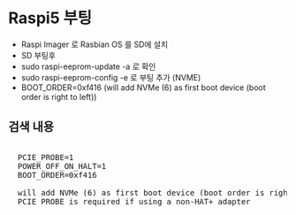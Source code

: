 # Raspi5 부팅 
- Raspi Imager 로 Rasbian OS 를 SD에 설치
- SD 부팅후
- sudo raspi-eeprom-update -a 로 확인
- sudo raspi-eeprom-config -e 로 부팅 추가 (NVME)
- BOOT_ORDER=0xf416 (will add NVMe (6) as first boot device (boot order is right to left))

## 검색 내용 
<pre> 
  PCIE_PROBE=1
  POWER_OFF_ON_HALT=1
  BOOT_ORDER=0xf416
  
  will add NVMe (6) as first boot device (boot order is right to left) and will also reduce shutdown power consumption to around 0.01W
  PCIE_PROBE is required if using a non-HAT+ adapter
</pre>
